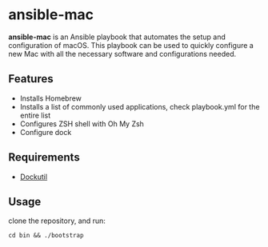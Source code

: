 # ansible-mac

**ansible-mac** is an Ansible playbook that automates the setup and configuration of macOS. This playbook can be used to quickly configure a new Mac with all the necessary software and configurations needed.

## Features

- Installs Homebrew
- Installs a list of commonly used applications, check playbook.yml for the entire list
- Configures ZSH shell with Oh My Zsh
- Configure dock

## Requirements

- [Dockutil](https://github.com/kcrawford/dockutil/releases/tag/3.0.2)

## Usage

clone the repository, and run:

`cd bin && ./bootstrap`
